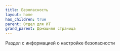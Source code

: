 ```yaml
---
title: Безопасность
layout: home
has_children: true
parent: Отдел для ИТ
grand_parent: Домашняя страница
---
```


Раздел с информацией о настройке безопасности

